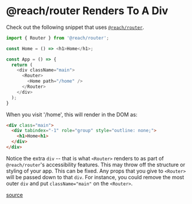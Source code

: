 # @reach/router Renders To A Div

Check out the following snippet that uses
[`@reach/router`](https://reach.tech/router).

```javascript
import { Router } from '@reach/router';

const Home = () => <h1>Home</h1>;

const App = () => {
  return (
    <div className="main">
      <Router>
        <Home path="/home" />
      </Router>
    </div>
  );
}
```

When you visit '/home', this will render in the DOM as:

```html
<div class="main">
  <div tabindex="-1" role="group" style="outline: none;">
    <h1>Home<h1>
  </div>
</div>
```

Notice the extra `div` -- that is what `<Router>` renders to as part of
`@reach/router`'s accessibility features. This may throw off the structure
or styling of your app. This can be fixed. Any props that you give to
`<Router>` will be passed down to that `div`. For instance, you could remove
the most outer `div` and put `className="main"` on the `<Router>`.

[source](https://github.com/reach/router/issues/63#issuecomment-395988602)
